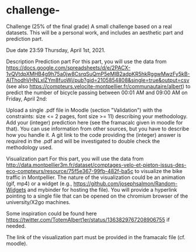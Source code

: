 # challenge-
Challenge (25% of the final grade)
A small challenge based on a real datasets. This will be a personal work, and includes an aesthetic part and prediction part.

Due date
23:59 Thursday, April 1st, 2021.

Description
Prediction part
For this part, you will use the data from https://docs.google.com/spreadsheets/d/e/2PACX-1vQVtdpXMHB4g9h75a0jw8CsrqSuQmP5eMIB2adpKR5hkRggwMwzFy5kB-AIThodhVHNLxlZYm8fuoWj/pub?gid=2105854808&single=true&output=csv (see also https://compteurs.velocite-montpellier.fr/communautaire/albert) to predict the number of bicycle passing between 00:01 AM and 09:00 AM on Friday, April 2nd:

Upload a single .pdf file in Moodle (section "Validation") with the constraints: size <= 2 pages, font size >= 11) describing your methodology. Add your (integer) prediction here (see the framacalc given in moodle for that). You can use information from other sources, but you have to describe how you handle it. A git link to the code providing the (integer) answer is required in the .pdf and will be investigated to double check the methodology used.

Visualization part
For this part, you will use the data from http://data.montpellier3m.fr/dataset/comptages-velo-et-pieton-issus-des-eco-compteurs/resource/75f5e367-99fb-482f-ba5c to visualize the bike traffic in Montpellier. The nature of the visualization could be an animation (gif, mp4) or a widget (e.g., https://github.com/josephsalmon/Random-Widgets and mybinder for hosting the file). You will provide a hyperlink pointing to a single file that can be opened on the chromium browser of the university/X2go machines.

Some inspiration could be found here https://twitter.com/TotemAlbert1er/status/1363829767208906755 if needed.

The link of the visualization part must be provided in the framacalc file (cf. moodle).
